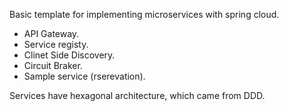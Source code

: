 Basic template for implementing microservices with spring cloud.

- API Gateway.
- Service registy.
- Clinet Side Discovery.
- Circuit Braker.
- Sample service (rserevation).

Services have hexagonal architecture, which came from DDD.
